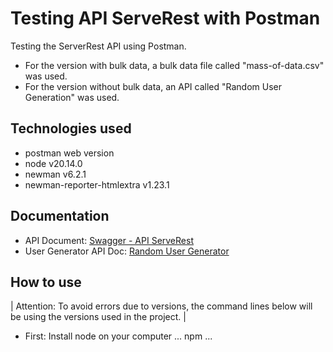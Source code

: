 # Testing API ServeRest with Postman

Testing the ServerRest API using Postman.

- For the version with bulk data, a bulk data file called "mass-of-data.csv" was used.
- For the version without bulk data, an API called "Random User Generation" was used.

## Technologies used
- postman web version
- node v20.14.0
- newman v6.2.1
- newman-reporter-htmlextra v1.23.1

## Documentation
- API Document: [Swagger - API ServeRest](https://serverest.dev/#/)
- User Generator API Doc: [Random User Generator](https://randomuser.me/)

## How to use
| Attention: To avoid errors due to versions, the command lines below will be using the versions used in the project. |
  
- First: Install node on your computer
  ...
  npm 
  ...
